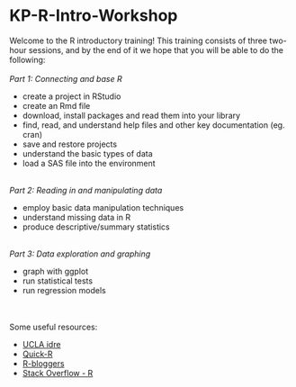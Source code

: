 # KP-R-Intro-Workshop

Welcome to the R introductory training! This training consists of three two-hour sessions, and by the end of it we hope that you will be able to do the following: 
<br/> <br/>
*Part 1: Connecting and base R*
- create a project in RStudio
- create an Rmd file
- download, install packages and read them into your library
- find, read, and understand help files and other key documentation (eg. cran)
- save and restore projects 
- understand the basic types of data
- load a SAS file into the environment
 <br/> <br/>

*Part 2: Reading in and manipulating data*
- employ basic data manipulation techniques
- understand missing data in R 
- produce descriptive/summary statistics
<br/> <br/>

*Part 3: Data exploration and graphing*
- graph with ggplot
- run statistical tests
- run regression models







<br/> <br/> 
Some useful resources:
<br/> 
- [UCLA idre](http://www.ats.ucla.edu/stat/r/)  
- [Quick-R](http://statmethods.net/)  
- [R-bloggers](https://www.r-bloggers.com/)  
- [Stack Overflow - R](http://stackoverflow.com/questions/tagged/r)  
<br/> <br/> 


